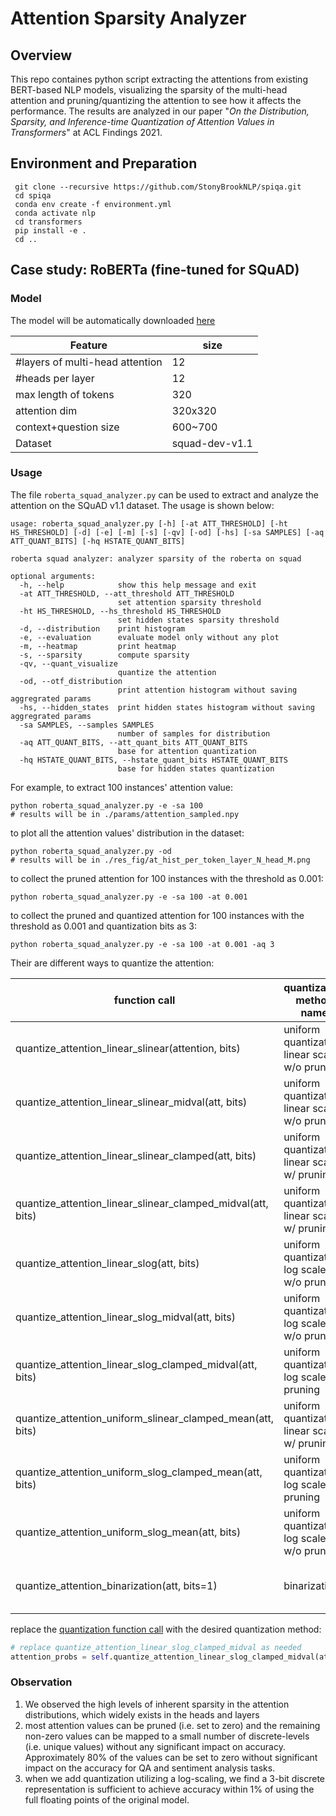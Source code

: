 # Attention Sparsity Analyzer

## Overview
This repo containes python script extracting the attentions from existing
BERT-based NLP models, visualizing the sparsity of the multi-head attention 
and pruning/quantizing the attention to see how it affects the performance.
The results are analyzed in our paper "*On the Distribution, Sparsity, and 
Inference-time Quantization of Attention Values in Transformers*" at ACL Findings 2021.

## Environment and Preparation
```
 git clone --recursive https://github.com/StonyBrookNLP/spiqa.git
 cd spiqa
 conda env create -f environment.yml
 conda activate nlp
 cd transformers
 pip install -e .
 cd ..
```

## Case study: RoBERTa (fine-tuned for SQuAD)

### Model
The model will be automatically downloaded [here](https://huggingface.co/csarron/roberta-base-squad-v1)

| Feature                         | size           |
| ------------------------------- | -------------- |
| #layers of multi-head attention | 12             |
| #heads per layer                | 12             |
| max length of tokens            | 320            |
| attention dim                   | 320x320        |
| context+question size           | 600~700        |
| Dataset                         | squad-dev-v1.1 |

### Usage
The file `roberta_squad_analyzer.py` can be used to extract and analyze the attention on the SQuAD v1.1 dataset. 
The usage is shown below:

```
usage: roberta_squad_analyzer.py [-h] [-at ATT_THRESHOLD] [-ht HS_THRESHOLD] [-d] [-e] [-m] [-s] [-qv] [-od] [-hs] [-sa SAMPLES] [-aq ATT_QUANT_BITS] [-hq HSTATE_QUANT_BITS]

roberta squad analyzer: analyzer sparsity of the roberta on squad

optional arguments:
  -h, --help            show this help message and exit
  -at ATT_THRESHOLD, --att_threshold ATT_THRESHOLD
                        set attention sparsity threshold
  -ht HS_THRESHOLD, --hs_threshold HS_THRESHOLD
                        set hidden states sparsity threshold
  -d, --distribution    print histogram
  -e, --evaluation      evaluate model only without any plot
  -m, --heatmap         print heatmap
  -s, --sparsity        compute sparsity
  -qv, --quant_visualize
                        quantize the attention
  -od, --otf_distribution
                        print attention histogram without saving aggregrated params
  -hs, --hidden_states  print hidden states histogram without saving aggregrated params
  -sa SAMPLES, --samples SAMPLES
                        number of samples for distribution
  -aq ATT_QUANT_BITS, --att_quant_bits ATT_QUANT_BITS
                        base for attention quantization
  -hq HSTATE_QUANT_BITS, --hstate_quant_bits HSTATE_QUANT_BITS
                        base for hidden states quantization
```

For example, to extract 100 instances' attention value:
```
python roberta_squad_analyzer.py -e -sa 100 
# results will be in ./params/attention_sampled.npy
```
to plot all the attention values' distribution in the dataset:
```
python roberta_squad_analyzer.py -od
# results will be in ./res_fig/at_hist_per_token_layer_N_head_M.png
```
to collect the pruned attention for 100 instances with the threshold as 0.001: 
```
python roberta_squad_analyzer.py -e -sa 100 -at 0.001
```
to collect the pruned and quantized attention for 100 instances with the threshold as 0.001 and quantization bits as 3:
```
python roberta_squad_analyzer.py -e -sa 100 -at 0.001 -aq 3
```
Their are different ways to quantize the attention:

| function call                                               | quantization method name                        | assigned value                          |
| ----------------------------------------------------------- | ----------------------------------------------- | --------------------------------------- |
| quantize_attention_linear_slinear(attention, bits)          | uniform quantization, linear scale, w/o pruning | the closest bin edge to the original    |
| quantize_attention_linear_slinear_midval(att, bits)         | uniform quantization, linear scale, w/o pruning | mid-point of the bin edges              |
| quantize_attention_linear_slinear_clamped(att, bits)        | uniform quantization, linear scale, w/ pruning  | the closest bin edge to the original    |
| quantize_attention_linear_slinear_clamped_midval(att, bits) | uniform quantization, linear scale, w/ pruning  | mid-point of the bin edges              |
| quantize_attention_linear_slog(att, bits)                   | uniform quantization, log scale, w/o pruning    | the closest bin edge to the original    |
| quantize_attention_linear_slog_midval(att, bits)            | uniform quantization, log scale, w/o pruning    | mid-point of the bin edges              |
| quantize_attention_linear_slog_clamped_midval(att, bits)    | uniform quantization, log scale, w/ pruning     | mid-point of the bin edges              |
| quantize_attention_uniform_slinear_clamped_mean(att, bits)  | uniform quantization, linear scale, w/ pruning  | average of the original in each bin     |
| quantize_attention_uniform_slog_clamped_mean(att, bits)     | uniform quantization, log scale, w/ pruning     | average of the original in each bin     |
| quantize_attention_uniform_slog_mean(att, bits)             | uniform quantization, log scale, w/o pruning    | average of the original in each bin     |
| quantize_attention_binarization(att, bits=1)                | binarization                                    | 0 or 1.0/(number of values > threshold) |

replace the [quantization function call](https://github.com/chickenjohn/spiqa-forked-transformers/blob/8da62ec5524aa6b6e363a92c0c9ca659a812cee3/src/transformers/modeling_bert.py#L562) with the desired quantization method:
```python
# replace quantize_attention_linear_slog_clamped_midval as needed
attention_probs = self.quantize_attention_linear_slog_clamped_midval(attention_probs, quantize)
```

### Observation
1. We observed the high levels of inherent sparsity in the attention distributions, which widely exists in the heads and layers
2. most attention values can be pruned (i.e. set to zero) and the remaining non-zero values can be mapped to a small number of discrete-levels (i.e. unique values)  without any significant impact on accuracy. Approximately 80\% of the values can be set to zero without significant impact on the accuracy for QA and sentiment analysis tasks.
3. when we add quantization utilizing a log-scaling, we find a 3-bit discrete representation is sufficient to achieve accuracy within 1\% of using the full floating points of the original model.